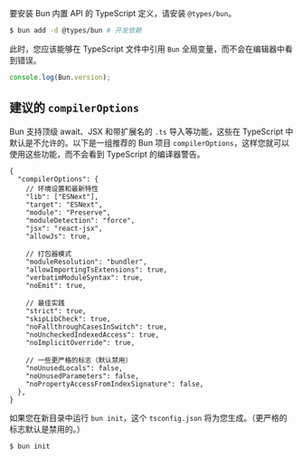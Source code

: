 要安装 Bun 内置 API 的 TypeScript 定义，请安装 `@types/bun`。

```sh
$ bun add -d @types/bun # 开发依赖
```

此时，您应该能够在 TypeScript 文件中引用 `Bun` 全局变量，而不会在编辑器中看到错误。

```ts
console.log(Bun.version);
```

## 建议的 `compilerOptions`

Bun 支持顶级 await、JSX 和带扩展名的 `.ts` 导入等功能，这些在 TypeScript 中默认是不允许的。以下是一组推荐的 Bun 项目 `compilerOptions`，这样您就可以使用这些功能，而不会看到 TypeScript 的编译器警告。

```jsonc
{
  "compilerOptions": {
    // 环境设置和最新特性
    "lib": ["ESNext"],
    "target": "ESNext",
    "module": "Preserve",
    "moduleDetection": "force",
    "jsx": "react-jsx",
    "allowJs": true,

    // 打包器模式
    "moduleResolution": "bundler",
    "allowImportingTsExtensions": true,
    "verbatimModuleSyntax": true,
    "noEmit": true,

    // 最佳实践
    "strict": true,
    "skipLibCheck": true,
    "noFallthroughCasesInSwitch": true,
    "noUncheckedIndexedAccess": true,
    "noImplicitOverride": true,

    // 一些更严格的标志（默认禁用）
    "noUnusedLocals": false,
    "noUnusedParameters": false,
    "noPropertyAccessFromIndexSignature": false,
  },
}
```

如果您在新目录中运行 `bun init`，这个 `tsconfig.json` 将为您生成。（更严格的标志默认是禁用的。）

```sh
$ bun init
```
